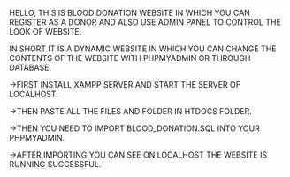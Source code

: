 HELLO,
THIS IS BLOOD DONATION WEBSITE IN WHICH YOU CAN REGISTER AS A DONOR AND ALSO 
USE ADMIN PANEL TO CONTROL THE LOOK OF WEBSITE.

IN SHORT IT IS A DYNAMIC WEBSITE IN WHICH YOU CAN CHANGE THE CONTENTS OF THE 
WEBSITE WITH PHPMYADMIN OR THROUGH DATABASE.

->FIRST INSTALL XAMPP SERVER AND START THE SERVER OF LOCALHOST.

->THEN PASTE ALL THE FILES AND FOLDER IN HTDOCS FOLDER.

->THEN YOU NEED TO IMPORT BLOOD_DONATION.SQL INTO YOUR PHPMYADMIN.

->AFTER IMPORTING YOU CAN SEE ON LOCALHOST THE WEBSITE IS RUNNING SUCCESSFUL.

